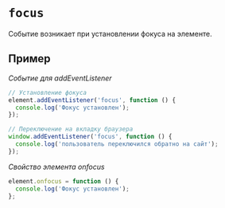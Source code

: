 # `focus`

Событие возникает при установлении фокуса на элементе.

## Пример

_Событие для addEventListener_

```js
// Установление фокуса
element.addEventListener('focus', function () {
  console.log('Фокус установлен');
});

// Переключение на вкладку браузера
window.addEventListener('focus', function () {
  console.log('пользователь переключился обратно на сайт');
});
```

_Свойство элемента onfocus_

```js
element.onfocus = function () {
  console.log('Фокус установлен');
};
```
